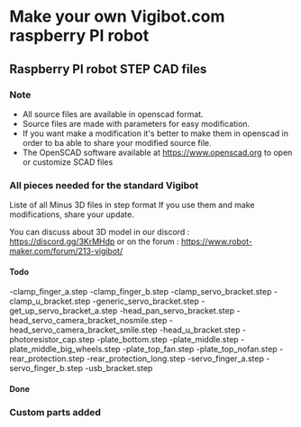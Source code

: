 # Make your own Vigibot.com raspberry PI robot

## Raspberry PI robot STEP CAD files

### Note

- All source files are available in openscad format. 
- Source files are made with parameters for easy modification. 
- If you want make a modification it's better to make them in openscad in order to ba able to share your modified source file. 
- The OpenSCAD software available at https://www.openscad.org to open or customize SCAD files


### All pieces needed for the standard Vigibot

Liste of all Minus 3D files in step format
If you use them and make modifications, share your update. 

You can discuss about 3D model in our discord : https://discord.gg/3KrMHdp
or on the forum : https://www.robot-maker.com/forum/213-vigibot/

#### Todo

-clamp_finger_a.step
-clamp_finger_b.step
-clamp_servo_bracket.step
-clamp_u_bracket.step
-generic_servo_bracket.step
-get_up_servo_bracket_a.step
-head_pan_servo_bracket.step
-head_servo_camera_bracket_nosmile.step
-head_servo_camera_bracket_smile.step
-head_u_bracket.step
-photoresistor_cap.step
-plate_bottom.step
-plate_middle.step
-plate_middle_big_wheels.step
-plate_top_fan.step
-plate_top_nofan.step
-rear_protection.step
-rear_protection_long.step
-servo_finger_a.step
-servo_finger_b.step
-usb_bracket.step

#### Done


### Custom parts added

